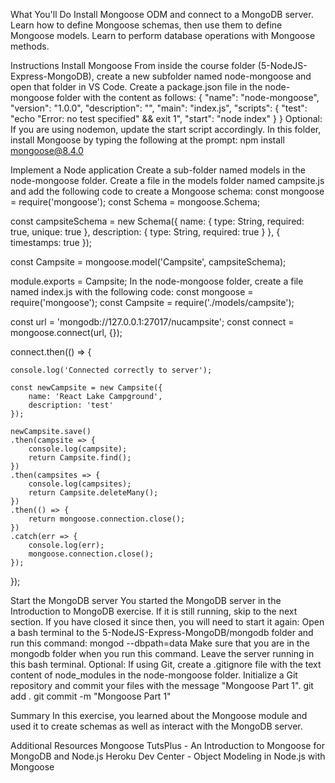 What You'll Do
Install Mongoose ODM and connect to a MongoDB server.
Learn how to define Mongoose schemas, then use them to define Mongoose models.
Learn to perform database operations with Mongoose methods.


Instructions
Install Mongoose
From inside the course folder (5-NodeJS-Express-MongoDB), create a new subfolder named node-mongoose and open that folder in VS Code.
Create a package.json file in the node-mongoose folder with the content as follows:
{
    "name": "node-mongoose",
    "version": "1.0.0",
    "description": "",
    "main": "index.js",
    "scripts": {
    "test": "echo \"Error: no test specified\" && exit 1",
    "start": "node index"
    }
}
Optional: If you are using nodemon, update the start script accordingly.
In this folder, install Mongoose by typing the following at the prompt:
npm install mongoose@8.4.0


Implement a Node application
Create a sub-folder named models in the node-mongoose folder.
Create a file in the models folder named campsite.js and add the following code to create a Mongoose schema:
const mongoose = require('mongoose');
const Schema = mongoose.Schema;

const campsiteSchema = new Schema({
    name: {
        type: String,
        required: true,
        unique: true
    },
    description: {
        type: String,
        required: true
    }
}, {
    timestamps: true
});

const Campsite = mongoose.model('Campsite', campsiteSchema);

module.exports = Campsite;
In the node-mongoose folder, create a file named index.js with the following code:
const mongoose = require('mongoose');
const Campsite = require('./models/campsite');

const url = 'mongodb://127.0.0.1:27017/nucampsite';
const connect = mongoose.connect(url, {});

connect.then(() => {

    console.log('Connected correctly to server');

    const newCampsite = new Campsite({
        name: 'React Lake Campground',
        description: 'test'
    });

    newCampsite.save()
    .then(campsite => {
        console.log(campsite);
        return Campsite.find();
    })
    .then(campsites => {
        console.log(campsites);
        return Campsite.deleteMany();
    })
    .then(() => {
        return mongoose.connection.close();
    })
    .catch(err => {
        console.log(err);
        mongoose.connection.close();
    });
});



Start the MongoDB server
You started the MongoDB server in the Introduction to MongoDB exercise. If it is still running, skip to the next section.
If you have closed it since then, you will need to start it again: Open a bash terminal to the 5-NodeJS-Express-MongoDB/mongodb folder and run this command:
mongod --dbpath=data
Make sure that you are in the mongodb folder when you run this command. Leave the server running in this bash terminal.
Optional:
If using Git, create a .gitignore file with the text content of node_modules in the node-mongoose folder.
Initialize a Git repository and commit your files with the message "Mongoose Part 1".
git add .
git commit -m "Mongoose Part 1"


Summary
In this exercise, you learned about the Mongoose module and used it to create schemas as well as interact with the MongoDB server.


Additional Resources
Mongoose
TutsPlus - An Introduction to Mongoose for MongoDB and Node.js
Heroku Dev Center - Object Modeling in Node.js with Mongoose
